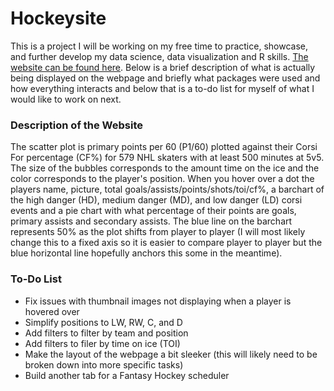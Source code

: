 # Hockeysite
This is a project I will be working on my free time to practice, showcase, and further develop my data science, data visualization and R skills. [The website can be found here](https://mfitzgerald.shinyapps.io/hockeysite/). Below is a brief description of what is actually being displayed on the webpage and briefly what packages were used and how everything interacts and below that is a to-do list for myself of what I would like to work on next.

### Description of the Website

The scatter plot is primary points per 60 (P1/60) plotted against their Corsi For percentage (CF%) for 579 NHL skaters with at least 500 minutes at 5v5. The size of the bubbles corresponds to the amount time on the ice and the color corresponds to the player's position. When you hover over a dot the players name, picture, total goals/assists/points/shots/toi/cf%, a barchart of the high danger (HD), medium danger (MD), and low danger (LD) corsi events and a pie chart with what percentage of their points are goals, primary assists and secondary assists. The blue line on the barchart represents 50% as the plot shifts from player to player (I will most likely change this to a fixed axis so it is easier to compare player to player but the blue horizontal line hopefully anchors this some in the meantime). 

### To-Do List
+ Fix issues with thumbnail images not displaying when a player is hovered over
+ Simplify positions to LW, RW, C, and D
+ Add filters to filter by team and position
+ Add filters to filer by time on ice (TOI)
+ Make the layout of the webpage a bit sleeker (this will likely need to be broken down into more specific tasks)
+ Build another tab for a Fantasy Hockey scheduler
